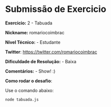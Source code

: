 # Submissão de Exercicio

**Exercicio:** 2 - Tabuada

**Nickname:** romariocoimbrac

**Nível Técnico:** - Estudante

**Twitter**: https://twitter.com/romariocoimbrac

**Dificuldade de Resolução:** - Baixa

**Comentários:** - Show! :)

**Como rodar o desafio**:

Use o comando abaixo:

```bash
node tabuada.js
```
